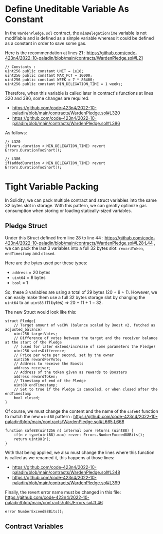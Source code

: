 # Define Uneditable Variable As Constant
In the `WardenPledge.sol` contract, the `minDelegationTime` variable is not modifiable and is defined as a simple variable whereas it could be defined as a constant in order to save some gas.

Here is the recommendation at lines 21 : https://github.com/code-423n4/2022-10-paladin/blob/main/contracts/WardenPledge.sol#L21

    // Constants :
    uint256 public constant UNIT = 1e18;
    uint256 public constant MAX_PCT = 10000;
    uint256 public constant WEEK = 7 * 86400;
    uint256 public constant MIN_DELEGATION_TIME = 1 weeks;

Therefore, when this variable is called later in contract's functions at lines 320 and 386, some changes are required:
- https://github.com/code-423n4/2022-10-paladin/blob/main/contracts/WardenPledge.sol#L320
- https://github.com/code-423n4/2022-10-paladin/blob/main/contracts/WardenPledge.sol#L386

As follows:

    // L320
    if(vars.duration < MIN_DELEGATION_TIME) revert Errors.DurationTooShort();

    // L386
    if(addedDuration < MIN_DELEGATION_TIME) revert Errors.DurationTooShort();

# Tight Variable Packing
In Solidity, we can pack multiple contract and struct variables into the same 32 bytes slot in storage. With this pattern, we can greatly optimize gas consumption when storing or loading statically-sized variables.

## Pledge Struct
Under this Struct defined from line 28 to line 44 : https://github.com/code-423n4/2022-10-paladin/blob/main/contracts/WardenPledge.sol#L28:L44 , we can pack the last 3 variables into a full 32 bytes slot: `rewardToken`, `endTimestamp` and `closed`.

Here are the bytes used per these types:
- `address` = 20 bytes
- `uint64` = 8 bytes
- `bool` = 1 

So, these 3 variables are using a total of 29 bytes (20 + 8 + 1). However, we can easily make them use a full 32 bytes storage slot by changing the `uint64` to an `uint88` (11 bytes) => 20 + 11 + 1 = 32.

The new Struct would look like this:

    struct Pledge{
        // Target amount of veCRV (balance scaled by Boost v2, fetched as adjusted_balance)
        uint256 targetVotes;
        // Difference of votes between the target and the receiver balance at the start of the Pledge
        // (used for later extend/increase of some parameters the Pledge)
        uint256 votesDifference;
        // Price per vote per second, set by the owner
        uint256 rewardPerVote;
        // Address to receive the Boosts
        address receiver;
        // Address of the token given as rewards to Boosters
        address rewardToken;
        // Timestamp of end of the Pledge
        uint88 endTimestamp;
        // Set to true if the Pledge is canceled, or when closed after the endTimestamp
        bool closed;
    }

Of course, we must change the content and the name of the `safe64` function to match the new `uint88` pattern : https://github.com/code-423n4/2022-10-paladin/blob/main/contracts/WardenPledge.sol#L665:L668

    function safe88(uint256 n) internal pure returns (uint88) {
        if(n > type(uint88).max) revert Errors.NumberExceed88Bits();
        return uint88(n);
    }

With that being applied, we also must change the lines where this function is called as we renamed it, this happens at those lines:
- https://github.com/code-423n4/2022-10-paladin/blob/main/contracts/WardenPledge.sol#L348
- https://github.com/code-423n4/2022-10-paladin/blob/main/contracts/WardenPledge.sol#L399

Finally, the revert error name must be changed in this file: https://github.com/code-423n4/2022-10-paladin/blob/main/contracts/utils/Errors.sol#L46

    error NumberExceed88Bits();

## Contract Variables
